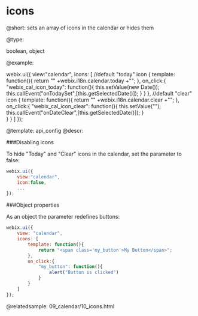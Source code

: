 icons
=============

@short:
	sets an array of icons in the calendar or hides them

@type: 

boolean, object

@example:

webix.ui({
    view:"calendar",
	icons: [
    	//default "today" icon
   		{
        	template: function(){
            	return "<span class='webix_cal_icon_today webix_cal_icon'>"
                	+webix.i18n.calendar.today
                	+"</span>";
        	},
        	on_click:{
            	"webix_cal_icon_today": function(){
                	this.setValue(new Date());
                	this.callEvent("onTodaySet",[this.getSelectedDate()]);
            	}
        	}
    	},
        //default "clear" icon
    	{
        	template: function(){
            	return "<span class='webix_cal_icon_clear webix_cal_icon'>"
                	+webix.i18n.calendar.clear
                		+"</span>";
        	},
        	on_click:{
            	"webix_cal_icon_clear": function(){
                	this.setValue("");
                	this.callEvent("onDateClear",[this.getSelectedDate()]);
            	}       
        	}
    	}
	]
});

@template:	api_config
@descr:

###Disabling icons

To hide "Today" and "Clear" icons in the calendar, set the parameter to false:

~~~js
webix.ui({
    view:"calendar",
    icon:false,
    ...
});
~~~

###Object properties

As an object the parameter redefines buttons:

~~~js
webix.ui({
	view: "calendar",
	icons: [
		template: function(){
			return "<span class='my_button'>My Button</span>";
		},
		on_click:{
			"my_button": function(){
				alert("Button is clicked")
			}
		}
	]
});
~~~


@relatedsample:
09_calendar/10_icons.html